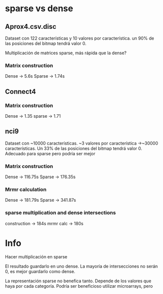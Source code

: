 # sparse vs dense

## Aprox4.csv.disc

Dataset con 122 características y 10 valores por característica. un 90% de las posiciones
del bitmap tendrá valor 0.

Multiplicación de matrices sparse, más rápida que la dense?

### Matrix construction
Dense -> 5.6s 
Sparse -> 1.74s

## Connect4
### Matrix construction
Dense -> 1.35
sparse -> 1.71

## nci9
Dataset con ~10000 características. ~3 valores por característica ->~30000 características.
Un 33% de las posiciones del bitmap tendrá valor 0. Adecuado para sparse pero podría ser mejor

### Matrix construction
Dense -> 116.75s
Sparse -> 176.35s
### Mrmr calculation
Dense -> 181.79s
Sparse -> 341.87s

### sparse multiplication and dense intersections
construction -> 184s
mrmr calc -> 180s

# Info

Hacer multiplicación en sparse

El resultado guardarlo en uno dense. La mayoría de intersecciones no serán 0, es mejor
guardarlo como dense. 

La representación sparse no benefica tanto. Depende de los valores que haya por cada categoría.
Podría ser beneficioso utilizar microarrays, pero 
